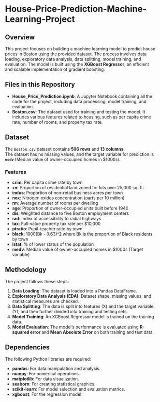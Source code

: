 # House-Price-Prediction-Machine-Learning-Project


## Overview
This project focuses on building a machine learning model to predict house prices in Boston using the provided dataset. The process involves data loading, exploratory data analysis, data splitting, model training, and evaluation. The model is built using the **XGBoost Regressor**, an efficient and scalable implementation of gradient boosting.

## Files in this Repository
- **House_Price_Prediction.ipynb**: A Jupyter Notebook containing all the code for the project, including data processing, model training, and evaluation.
- **Boston.csv**: The dataset used for training and testing the model. It includes various features related to housing, such as per capita crime rate, number of rooms, and property tax rate.

## Dataset
The `Boston.csv` dataset contains **506 rows** and **13 columns**.  
The dataset has no missing values, and the target variable for prediction is **`medv`** (Median value of owner-occupied homes in $1000s).

### Features
- **crim**: Per capita crime rate by town  
- **zn**: Proportion of residential land zoned for lots over 25,000 sq. ft.  
- **indus**: Proportion of non-retail business acres per town  
- **nox**: Nitrogen oxides concentration (parts per 10 million)  
- **rm**: Average number of rooms per dwelling  
- **age**: Proportion of owner-occupied units built before 1940  
- **dis**: Weighted distance to five Boston employment centers  
- **rad**: Index of accessibility to radial highways  
- **tax**: Full-value property tax rate per $10,000  
- **ptratio**: Pupil-teacher ratio by town  
- **black**: 1000(Bk - 0.63)^2 where Bk is the proportion of Black residents by town  
- **lstat**: % of lower status of the population  
- **medv**: Median value of owner-occupied homes in $1000s (Target variable)  

## Methodology
The project follows these steps:
1. **Data Loading**: The dataset is loaded into a Pandas DataFrame.  
2. **Exploratory Data Analysis (EDA)**: Dataset shape, missing values, and statistical measures are checked.  
3. **Data Splitting**: The data is split into features (X) and the target variable (Y), and then further divided into training and testing sets.  
4. **Model Training**: An XGBoost Regressor model is trained on the training data.  
5. **Model Evaluation**: The model’s performance is evaluated using **R-squared error** and **Mean Absolute Error** on both training and test data.  

## Dependencies
The following Python libraries are required:
- **pandas**: For data manipulation and analysis.  
- **numpy**: For numerical operations.  
- **matplotlib**: For data visualization.  
- **seaborn**: For creating statistical graphics.  
- **scikit-learn**: For model selection and evaluation metrics.  
- **xgboost**: For the regression model.  
